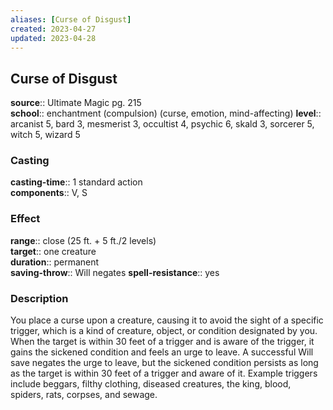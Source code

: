 ```yaml
---
aliases: [Curse of Disgust]
created: 2023-04-27
updated: 2023-04-28
---
```


## Curse of Disgust

**source**:: Ultimate Magic pg. 215  
**school**:: enchantment (compulsion) (curse, emotion, mind-affecting)
**level**:: arcanist 5, bard 3, mesmerist 3, occultist 4, psychic 6, skald 3, sorcerer 5, witch 5, wizard 5

### Casting

**casting-time**:: 1 standard action  
**components**:: V, S

### Effect

**range**:: close (25 ft. + 5 ft./2 levels)  
**target**:: one creature  
**duration**:: permanent  
**saving-throw**:: Will negates
**spell-resistance**:: yes

### Description

You place a curse upon a creature, causing it to avoid the sight of a specific trigger, which is a kind of creature, object, or condition designated by you. When the target is within 30 feet of a trigger and is aware of the trigger, it gains the sickened condition and feels an urge to leave. A successful Will save negates the urge to leave, but the sickened condition persists as long as the target is within 30 feet of a trigger and aware of it. Example triggers include beggars, filthy clothing, diseased creatures, the king, blood, spiders, rats, corpses, and sewage.

